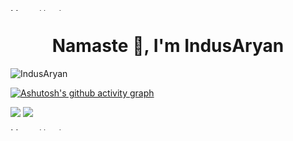 <img src="https://camo.githubusercontent.com/82291b0fe831bfc6781e07fc5090cbd0a8b912bb8b8d4fec0696c881834f81ac/68747470733a2f2f70726f626f742e6d656469612f394575424971676170492e676966" alt="MasterHead" width="1050" height="4">

<h1 align="center">Namaste 👋, I'm IndusAryan</h1>

<p align="left"> <img src="https://komarev.com/ghpvc/?username=IndusAryan&label=Profile%20views&color=0e75b6&style=flat" alt="IndusAryan" /> 

[![Ashutosh's github activity graph](https://github-readme-activity-graph.vercel.app/graph?username=IndusAryan&theme=vue)](https://github.com/ashutosh00710/github-readme-activity-graph)

![](https://raw.githubusercontent.com/IndusAryan/mystats/master/generated/overview.svg#gh-light-mode-only)
![](https://raw.githubusercontent.com/IndusAryan/mystats/master/generated/languages.svg#gh-dark-mode-only)
  
<img src="https://camo.githubusercontent.com/82291b0fe831bfc6781e07fc5090cbd0a8b912bb8b8d4fec0696c881834f81ac/68747470733a2f2f70726f626f742e6d656469612f394575424971676170492e676966" alt="MasterHead" width="1050" height="4">
